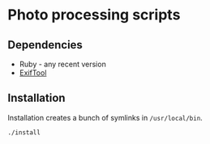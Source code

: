 # Photo processing scripts

## Dependencies

- Ruby - any recent version
- [ExifTool](https://exiftool.org/)

## Installation

Installation creates a bunch of symlinks in `/usr/local/bin`.

```
./install
```
